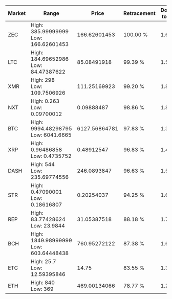 | Market | Range | Price| Retracement | Doubles to 50% |
| --- | --- | --- | --- | --- |
| ZEC | High: 385.99999999<br />Low: 166.62601453 | 166.62601453 | 100.00 % | 1.66 |
| LTC | High: 184.69652986<br />Low: 84.47387622 | 85.08491918 | 99.39 % | 1.58 |
| XMR | High: 298<br />Low: 109.7506926 | 111.25169923 | 99.20 % | 1.83 |
| NXT | High: 0.263<br />Low: 0.09700012 | 0.09888487 | 98.86 % | 1.82 |
| BTC | High: 9994.48298795<br />Low: 6041.6665 | 6127.56864781 | 97.83 % | 1.31 |
| XRP | High: 0.96486858<br />Low: 0.4735752 | 0.48912547 | 96.83 % | 1.47 |
| DASH | High: 544<br />Low: 235.69774556 | 246.0893847 | 96.63 % | 1.58 |
| STR | High: 0.47090001<br />Low: 0.18616807 | 0.20254037 | 94.25 % | 1.62 |
| REP | High: 83.77428624<br />Low: 23.9844 | 31.05387518 | 88.18 % | 1.74 |
| BCH | High: 1849.98999999<br />Low: 603.64448438 | 760.95272122 | 87.38 % | 1.61 |
| ETC | High: 25.7<br />Low: 12.59395846 | 14.75 | 83.55 % | 1.30 |
| ETH | High: 840<br />Low: 369 | 469.00134066 | 78.77 % | 1.29 |
